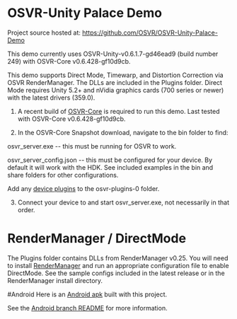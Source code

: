 # OSVR-Unity Palace Demo

Project source hosted at: https://github.com/OSVR/OSVR-Unity-Palace-Demo

This demo currently uses OSVR-Unity-v0.6.1.7-gd46ead9 (build number 249) with OSVR-Core v0.6.428-gf10d9cb.

This demo supports Direct Mode, Timewarp, and Distortion Correction via OSVR RenderManager. The DLLs are included in the Plugins folder. Direct Mode requires Unity 5.2+ and nVidia graphics cards (700 series or newer) with the latest drivers (359.0).

1) A recent build of [OSVR-Core](http://osvr.github.io/using/) is required to run this demo. Last tested with OSVR-Core v0.6.428-gf10d9cb.

2) In the OSVR-Core Snapshot download, navigate to the bin folder to find:

osvr_server.exe -- this must be running for OSVR to work.

osvr_server_config.json -- this must be configured for your device. By default it will work with the HDK. See included examples in the bin and share folders for other configurations.

Add any [device plugins](http://osvr.github.io/using/) to the osvr-plugins-0 folder. 

3) Connect your device to and start osvr_server.exe, not necessarily in that order.

# RenderManager / DirectMode
The Plugins folder contains DLLs from RenderManager v0.25. You will need to install [RenderManager](http://osvr.github.io/using/) and run an appropriate configuration file to enable DirectMode. See the sample configs included in the latest release or in the RenderManager install directory.

#Android
Here is an [Android apk](https://github.com/OSVR/OSVR-Unity-Palace-Demo/releases/tag/v0.1.1-android) built with this project.

See the [Android branch README](https://github.com/OSVR/OSVR-Unity-Palace-Demo/blob/androidPalace/README.md) for more information.


